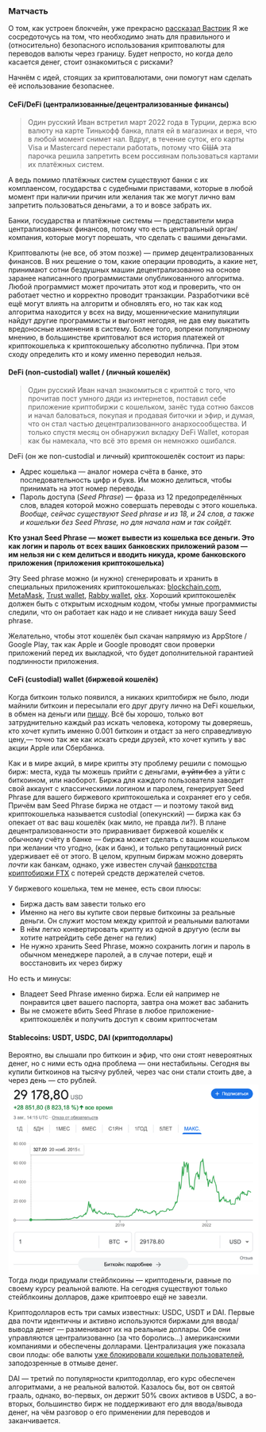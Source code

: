 
### Матчасть
О том, как устроен блокчейн, уже прекрасно [рассказал Вастрик](https://vas3k.blog/blog/blockchain/)
Я же сосредоточусь на том, что необходимо знать для правильного и (относительно) безопасного использования криптовалюты
для переводов валюты через границу.
Будет непросто, но когда дело касается денег, стоит ознакомиться с рисками?

Начнём с идей, стоящих за криптовалютами, они помогут нам сделать её использование безопаснее.

#### CeFi/DeFi (централизованные/децентрализованные финансы)

> Один русский Иван встретил март 2022 года в Турции, держа всю валюту на карте Тинькофф банка,
платя ей в магазинах и веря, что в любой момент снимет нал. 
Вдруг, в течение суток, его карты Visa и Mastercard перестали работать, 
потому что ~~США~~ эта парочка решила запретить всем россиянам пользоваться картами их платёжных систем.

А ведь помимо платёжных систем существуют банки с их комплаенсом, государства с судебными приставами,
которые в любой момент при наличии причин или желания так же могут лично вам запретить пользоваться деньгами,
а то и вовсе забрать их. 

Банки, государства и платёжные системы — представители мира централизованных финансов,
потому что есть центральный орган/компания, которые могут порешать, что сделать с вашими деньгами.

Криптовалюты (не все, об этом позже) — пример децентрализованных финансов. 
В них решение о том, какие операции проводить, а какие нет, 
принимают сотни бездушных машин децентрализованно 
на основе заранее написанного программистами опубликованного алгоритма.
Любой программист может прочитать этот код и проверить, что он работает честно и корректно проводит транзакции. 
Разработчики всё ещё могут влиять на алгоритм и обновлять его, но так как код алгоритма находится у всех на виду, 
мошеннические манипуляции найдут другие программисты и выгонят негодяя,
не дав ему выкатить вредоносные изменения в систему.
Более того, вопреки популярному мнению, в большинстве криптовалют вся история платежей
от криптокошелька к криптокошельку абсолютно публична.
При этом сходу определить кто и кому именно переводил нельзя.


#### DeFi (non-custodial) wallet / (личный кошелёк)
> Один русский Иван начал знакомиться с криптой с того,
что прочитав пост умного дяди из интернетов, поставил себе приложение криптобиржи с кошельком,
занёс туда сотню баксов и начал баловаться, покупая и продавая биточки и эфир, и думая,
что он стал частью децентрализованного анархосообщества.
И только спустя месяц он обнаружил вкладку DeFi Wallet, которая как бы намекала, что всё это время он немножко ошибался.

DeFi (он же non-custodial и личный) криптокошелёк состоит из пары: 
- Адрес кошелька — аналог номера счёта в банке, это последовательность цифр и букв.
  Им можно делиться, чтобы принимать на этот номер переводы.
- Пароль доступа (_Seed Phrase_) — фраза из 12 предопределённых слов, владея которой 
  можно совершать переводы с этого кошелька. _Вообще, сейчас существуют Seed phrase и из 18, и 24 слов, а также и кошельки без Seed Phrase,
но для начала нам и так сойдёт._

**Кто узнал Seed Phrase — может вывести из кошелька все деньги.
Это как логин и пароль от всех ваших банковских приложений разом — им нельзя ни с кем делиться 
и вводить никуда, кроме банковского приложения (приложения криптокошелька)**

Эту Seed phrase можно (и нужно) сгенерировать и хранить в специальных приложениях криптокошельках:
[blockchain.com](https://www.blockchain.com), [MetaMask](https://metamask.io), [Trust wallet](https://trustwallet.com),
[Rabby wallet](https://rabby.io), [okx](https://www.okx.com).
Хороший криптокошелёк должен быть с открытым исходным кодом, 
чтобы умные программисты следили, что он работает как надо и не сливает никуда вашу Seed phrase.

Желательно, чтобы этот кошелёк был скачан напрямую из AppStore / Google Play, 
так как Apple и Google проводят свои проверки приложений перед их выкладкой, 
что будет дополнительной гарантией подлинности приложения.


#### CeFi (custodial) wallet (биржевой кошелёк)
Когда биткоин только появился, а никаких криптобирж не было, люди майнили биткоин и пересылали его друг другу лично
на DeFi кошельки, в обмен на деньги 
или [пиццу](https://vc.ru/crypto/426609-pervaya-pokupka-piccy-za-bitkoin-byla-rovno-12-let-nazad).
Всё бы хорошо, только вот затруднительно каждый раз искать человека, которому ты доверяешь, кто хочет купить именно 0.001 биткоин
и отдаст за него справедливую цену,— точно так же как искать среди друзей, 
кто хочет купить у вас акции Apple или Сбербанка. 

Как и в мире акций, в мире крипты эту проблему решили с помощью бирж:
места, куда ты можешь прийти с деньгами, ~~а уйти без~~ а уйти с биткоином, или наоборот.
Биржа для каждого пользователя заводит свой аккаунт с классическими логином и паролем, генерирует Seed Phrase
для вашего биржевого криптокошелька и сохраняет его у себя.
Причём вам Seed Phrase биржа не отдаст — и поэтому такой вид криптокошелька называется custodial (опекунский) —
биржа как бэ опекает от вас ваш кошелёк (как мило, не правда ли?).
В плане децентрализованности это приравнивает биржевой кошелёк к обычному счёту в банке —
биржа может сделать с вашим кошельком при желании что угодно, (как и банк),
и только репутационный риск удерживает её от этого.
В целом, крупным биржам можно доверять _почти_ как банкам, однако,
уже известен случай [банкротства криптобиржи FTX](https://ru.wikipedia.org/wiki/FTX_(компания))
с потерей средств держателей счетов.

У биржевого кошелька, тем не менее, есть свои плюсы:
- Биржа дасть вам завести только его
- Именно на него вы купите свои первые биткоины за реальные деньги. Он служит мостом между криптой и реальными валютами
- В нём легко конвертировать крипту из одной в другую (если вы хотите натрейдить себе денег на гелик)
- Не нужно хранить Seed Phrase, можно сохранить логин и пароль в обычном менеджере паролей, 
  а в случае потери, ещё и восстановить их через биржу

Но есть и минусы:
- Владеет Seed Phrase именно биржа. Если ей например не понравится цвет вашего паспорта, завтра она может вас забанить
- Вы не сможете вбить Seed Phrase в любое приложение-криптокошелёк и получить доступ к своим криптосчетам


#### Stablecoins: USDT, USDC, DAI (криптодоллары)
Вероятно, вы слышали про биткоин и эфир, что они стоят невероятных денег, но с ними есть одна проблема — они нестабильны.
Сегодня вы купили биткоинов на тысячу рублей, через час они стали стоить две, а через день — сто рублей.
![BTC to USD rate .png](screenshots/BTC_USD.png)
Тогда люди придумали стейблкоины — криптоденьги, равные по своему курсу реальной валюте.
На сегодня существуют только стейблкоины долларов, даже криптоевро ещё не завезли.

Криптодолларов есть три самых известных: USDC, USDT и DAI.
Первые два почти идентичны и активно используются биржами для ввода/вывода денег — разменивают их на реальные доллары.
Обе они управляются централизованно (за что боролись...) американскими компаниями и обеспечены долларами.
Централизация уже показала свои плоды: обе валюты
[уже блокировали кошельки пользователей](https://thedefiant.io/usdc-addresses-banned), заподозренные в отмыве денег.

DAI — третий по популярности криптодоллар, его курс обеспечен алгоритмами, а не реальной валютой. Казалось бы,
вот он святой грааль, однако, во-первых, он держит 50% своих активов в USDC, 
а во-вторых, большинство бирж не поддерживают его для ввода/вывода денег,
на чём разговор о его применении для переводов и заканчивается.
